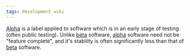```yaml
---
tags: development wiki
---
```


[Alpha](/wiki/Alpha) is a label applied to software which is in an early stage of testing (often public testing). Unlike [beta](/wiki/beta) software, [alpha](/wiki/alpha) software need not be "feature complete", and it's stability is often significantly less than that of [beta](/wiki/beta) software.
